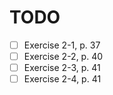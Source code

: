 # TODO

- [ ] Exercise 2-1, p. 37
- [ ] Exercise 2-2, p. 40
- [ ] Exercise 2-3, p. 41
- [ ] Exercise 2-4, p. 41
